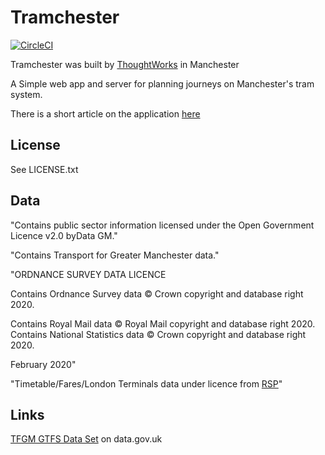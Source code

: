 

Tramchester 
===========
[![CircleCI](https://dl.circleci.com/status-badge/img/gh/cartwrightian/tramchester_ic/tree/master.svg?style=svg)](https://dl.circleci.com/status-badge/redirect/gh/cartwrightian/tramchester_ic/tree/master)

Tramchester was built by [ThoughtWorks](http://www.thoughtworks.com) in Manchester

A Simple web app and server for planning journeys on Manchester's tram system.

There is a short article on the application
[here](https://www.thoughtworks.com/insights/blog/helping-people-navigate-public-tram-network)

License
-------
See LICENSE.txt

Data
----

"Contains public sector information licensed under the Open Government Licence v2.0 byData GM."

"Contains Transport for Greater Manchester data."

"ORDNANCE SURVEY DATA LICENCE
 
 Contains Ordnance Survey data © Crown copyright and database right 2020.
 
 Contains Royal Mail data © Royal Mail copyright and database right 2020.
 Contains National Statistics data © Crown copyright and database right 2020.
 
 February 2020"

"Timetable/Fares/London Terminals data under licence from [RSP](http://www.raildeliverygroup.com/)"

Links
-----

[TFGM GTFS Data Set](https://www.data.gov.uk/dataset/c3ca6469-7955-4a57-8bfc-58ef2361b797/gm-public-transport-schedules-gtfs-dataset) on data.gov.uk





